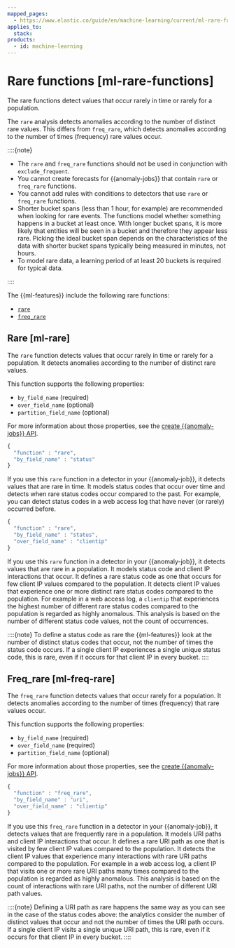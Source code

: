 ```yaml
---
mapped_pages:
  - https://www.elastic.co/guide/en/machine-learning/current/ml-rare-functions.html
applies_to:
  stack:
products:
  - id: machine-learning
---
```


# Rare functions [ml-rare-functions]

The rare functions detect values that occur rarely in time or rarely for a population.

The `rare` analysis detects anomalies according to the number of distinct rare values. This differs from `freq_rare`, which detects anomalies according to the number of times (frequency) rare values occur.

::::{note}
* The `rare` and `freq_rare` functions should not be used in conjunction with `exclude_frequent`.
* You cannot create forecasts for {{anomaly-jobs}} that contain `rare` or `freq_rare` functions.
* You cannot add rules with conditions to detectors that use `rare` or `freq_rare` functions.
* Shorter bucket spans (less than 1 hour, for example) are recommended when looking for rare events. The functions model whether something happens in a bucket at least once. With longer bucket spans, it is more likely that entities will be seen in a bucket and therefore they appear less rare. Picking the ideal bucket span depends on the characteristics of the data with shorter bucket spans typically being measured in minutes, not hours.
* To model rare data, a learning period of at least 20 buckets is required for typical data.

::::


The {{ml-features}} include the following rare functions:

* [`rare`](ml-rare-functions.md#ml-rare)
* [`freq_rare`](ml-rare-functions.md#ml-freq-rare)


## Rare [ml-rare]

The `rare` function detects values that occur rarely in time or rarely for a population. It detects anomalies according to the number of distinct rare values.

This function supports the following properties:

* `by_field_name` (required)
* `over_field_name` (optional)
* `partition_field_name` (optional)

For more information about those properties, see the [create {{anomaly-jobs}} API](https://www.elastic.co/docs/api/doc/elasticsearch/operation/operation-ml-put-job).

```js
{
  "function" : "rare",
  "by_field_name" : "status"
}
```

If you use this `rare` function in a detector in your {{anomaly-job}}, it detects values that are rare in time. It models status codes that occur over time and detects when rare status codes occur compared to the past. For example, you can detect status codes in a web access log that have never (or rarely) occurred before.

```js
{
  "function" : "rare",
  "by_field_name" : "status",
  "over_field_name" : "clientip"
}
```

If you use this `rare` function in a detector in your {{anomaly-job}}, it detects values that are rare in a population. It models status code and client IP interactions that occur. It defines a rare status code as one that occurs for few client IP values compared to the population. It detects client IP values that experience one or more distinct rare status codes compared to the population. For example in a web access log, a `clientip` that experiences the highest number of different rare status codes compared to the population is regarded as highly anomalous. This analysis is based on the number of different status code values, not the count of occurrences.

::::{note}
To define a status code as rare the {{ml-features}} look at the number of distinct status codes that occur, not the number of times the status code occurs. If a single client IP experiences a single unique status code, this is rare, even if it occurs for that client IP in every bucket.
::::



## Freq_rare [ml-freq-rare]

The `freq_rare` function detects values that occur rarely for a population. It detects anomalies according to the number of times (frequency) that rare values occur.

This function supports the following properties:

* `by_field_name` (required)
* `over_field_name` (required)
* `partition_field_name` (optional)

For more information about those properties, see the [create {{anomaly-jobs}} API](https://www.elastic.co/docs/api/doc/elasticsearch/operation/operation-ml-put-job).

```js
{
  "function" : "freq_rare",
  "by_field_name" : "uri",
  "over_field_name" : "clientip"
}
```

If you use this `freq_rare` function in a detector in your {{anomaly-job}}, it detects values that are frequently rare in a population. It models URI paths and client IP interactions that occur. It defines a rare URI path as one that is visited by few client IP values compared to the population. It detects the client IP values that experience many interactions with rare URI paths compared to the population. For example in a web access log, a client IP that visits one or more rare URI paths many times compared to the population is regarded as highly anomalous. This analysis is based on the count of interactions with rare URI paths, not the number of different URI path values.

::::{note}
Defining a URI path as rare happens the same way as you can see in the case of the status codes above: the analytics consider the number of distinct values that occur and not the number of times the URI path occurs. If a single client IP visits a single unique URI path, this is rare, even if it occurs for that client IP in every bucket.
::::



